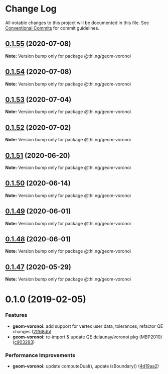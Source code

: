 # Change Log

All notable changes to this project will be documented in this file.
See [Conventional Commits](https://conventionalcommits.org) for commit guidelines.

## [0.1.55](https://github.com/thi-ng/umbrella/compare/@thi.ng/geom-voronoi@0.1.54...@thi.ng/geom-voronoi@0.1.55) (2020-07-08)

**Note:** Version bump only for package @thi.ng/geom-voronoi





## [0.1.54](https://github.com/thi-ng/umbrella/compare/@thi.ng/geom-voronoi@0.1.53...@thi.ng/geom-voronoi@0.1.54) (2020-07-08)

**Note:** Version bump only for package @thi.ng/geom-voronoi





## [0.1.53](https://github.com/thi-ng/umbrella/compare/@thi.ng/geom-voronoi@0.1.52...@thi.ng/geom-voronoi@0.1.53) (2020-07-04)

**Note:** Version bump only for package @thi.ng/geom-voronoi





## [0.1.52](https://github.com/thi-ng/umbrella/compare/@thi.ng/geom-voronoi@0.1.51...@thi.ng/geom-voronoi@0.1.52) (2020-07-02)

**Note:** Version bump only for package @thi.ng/geom-voronoi





## [0.1.51](https://github.com/thi-ng/umbrella/compare/@thi.ng/geom-voronoi@0.1.50...@thi.ng/geom-voronoi@0.1.51) (2020-06-20)

**Note:** Version bump only for package @thi.ng/geom-voronoi





## [0.1.50](https://github.com/thi-ng/umbrella/compare/@thi.ng/geom-voronoi@0.1.49...@thi.ng/geom-voronoi@0.1.50) (2020-06-14)

**Note:** Version bump only for package @thi.ng/geom-voronoi





## [0.1.49](https://github.com/thi-ng/umbrella/compare/@thi.ng/geom-voronoi@0.1.48...@thi.ng/geom-voronoi@0.1.49) (2020-06-01)

**Note:** Version bump only for package @thi.ng/geom-voronoi





## [0.1.48](https://github.com/thi-ng/umbrella/compare/@thi.ng/geom-voronoi@0.1.47...@thi.ng/geom-voronoi@0.1.48) (2020-06-01)

**Note:** Version bump only for package @thi.ng/geom-voronoi





## [0.1.47](https://github.com/thi-ng/umbrella/compare/@thi.ng/geom-voronoi@0.1.46...@thi.ng/geom-voronoi@0.1.47) (2020-05-29)

**Note:** Version bump only for package @thi.ng/geom-voronoi





# 0.1.0 (2019-02-05)

### Features

* **geom-voronoi:** add support for vertex user data, tolerances, refactor QE changes ([2ff68db](https://github.com/thi-ng/umbrella/commit/2ff68db))
* **geom-voronoi:** re-import & update QE delaunay/voronoi pkg (MBP2010) ([c903293](https://github.com/thi-ng/umbrella/commit/c903293))

### Performance Improvements

* **geom-voronoi:** update computeDual(), update isBoundary() ([4d19aa2](https://github.com/thi-ng/umbrella/commit/4d19aa2))
